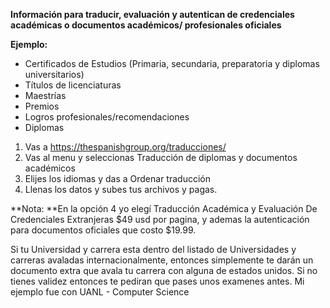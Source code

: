 **Información para traducir, evaluación y autentican de credenciales académicas o documentos académicos/ profesionales oficiales**

**Ejemplo:**
- Certificados de Estudios (Primaria, secundaria, preparatoria y diplomas universitarios)
- Títulos de licenciaturas
- Maestrías
- Premios
- Logros profesionales/recomendaciones
- Diplomas
1. Vas a https://thespanishgroup.org/traducciones/
2. Vas al menu y seleccionas Traducción de diplomas y documentos académicos
3. Elijes los idiomas y das a Ordenar traducción
4. Llenas los datos y subes tus archivos y pagas.

**Nota: **En la opción 4 yo elegí Traducción Académica y Evaluación
De Credenciales Extranjeras $49 usd por pagina, y ademas la autenticación para documentos oficiales que costo $19.99.

Si tu Universidad y carrera esta dentro del listado de Universidades y carreras avaladas internacionalmente, entonces simplemente te darán un documento extra que avala tu carrera con alguna de estados unidos. Si no tienes validez entonces te pediran que pases unos examenes antes. Mi ejemplo fue con UANL - Computer Science
